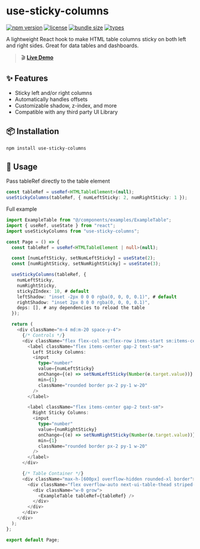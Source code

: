# use-sticky-columns

[![npm version](https://img.shields.io/npm/v/use-sticky-columns.svg)](https://www.npmjs.com/package/use-sticky-columns)
[![license](https://img.shields.io/npm/l/use-sticky-columns.svg)](LICENSE)
[![bundle size](https://img.shields.io/bundlephobia/minzip/use-sticky-columns)](https://bundlephobia.com/package/use-sticky-columns)
[![types](https://img.shields.io/npm/types/use-sticky-columns.svg)](https://www.npmjs.com/package/use-sticky-columns)

A lightweight React hook to make HTML table columns sticky on both left and right sides. Great for data tables and dashboards.

> 🎬 **[Live Demo](https://chinmay.annadate.in/demos/use-sticky-columns)**

## ✨ Features

- Sticky left and/or right columns
- Automatically handles offsets
- Customizable shadow, z-index, and more
- Compatible with any third party UI Library

## 📦 Installation

```bash
npm install use-sticky-columns
```

## 🚀 Usage
Pass tableRef directly to the table element

```typescript
const tableRef = useRef<HTMLTableElement>(null);
useStickyColumns(tableRef, { numLeftSticky: 2, numRightSticky: 1 });
```

Full example
```typescript
import ExampleTable from "@/components/examples/ExampleTable";
import { useRef, useState } from "react";
import useStickyColumns from "use-sticky-columns";

const Page = () => {
  const tableRef = useRef<HTMLTableElement | null>(null);

  const [numLeftSticky, setNumLeftSticky] = useState(2);
  const [numRightSticky, setNumRightSticky] = useState(3);

  useStickyColumns(tableRef, {
    numLeftSticky,
    numRightSticky,
    stickyZIndex: 10, # default
    leftShadow: "inset -2px 0 0 0 rgba(0, 0, 0, 0.1)", # default
    rightShadow: "inset 2px 0 0 0 rgba(0, 0, 0, 0.1)",
    deps: [], # any dependencies to reload the table
  });

  return (
    <div className="m-4 md:m-20 space-y-4">
      {/* Controls */}
      <div className="flex flex-col sm:flex-row items-start sm:items-center gap-4">
        <label className="flex items-center gap-2 text-sm">
          Left Sticky Columns:
          <input
            type="number"
            value={numLeftSticky}
            onChange={(e) => setNumLeftSticky(Number(e.target.value))}
            min={1}
            className="rounded border px-2 py-1 w-20"
          />
        </label>

        <label className="flex items-center gap-2 text-sm">
          Right Sticky Columns:
          <input
            type="number"
            value={numRightSticky}
            onChange={(e) => setNumRightSticky(Number(e.target.value))}
            min={1}
            className="rounded border px-2 py-1 w-20"
          />
        </label>
      </div>

      {/* Table Container */}
      <div className="max-h-[600px] overflow-hidden rounded-xl border">
        <div className="flex overflow-auto next-ui-table-thead striped-table max-h-[600px]">
          <div className="w-0 grow">
            <ExampleTable tableRef={tableRef} />
          </div>
        </div>
      </div>
    </div>
  );
};

export default Page;
```
